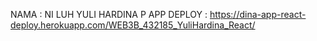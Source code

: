NAMA : NI LUH YULI HARDINA P
APP DEPLOY : https://dina-app-react-deploy.herokuapp.com/WEB3B_432185_YuliHardina_React/
